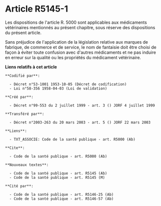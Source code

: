 # Article R5145-1

Les dispositions de l'article R. 5000 sont applicables aux médicaments vétérinaires mentionnés au présent chapitre, sous
réserve des dispositions du présent article.

Sans préjudice de l'application de la législation relative aux marques de fabrique, de commerce et de service, le nom de
fantaisie doit être choisi de façon à éviter toute confusion avec d'autres médicaments et ne pas induire en erreur sur la
qualité ou les propriétés du médicament vétérinaire.

**Liens relatifs à cet article**

	**Codifié par**:

	  - Décret n°53-1001 1953-10-05 (Décret de codification)
	  - Loi n°58-356 1958-04-03 (Loi de validation)

	**Créé par**:

	  - Décret n°99-553 du 2 juillet 1999 - art. 3 () JORF 4 juillet 1999

	**Transféré par**:

	  - Décret n°2003-263 du 20 mars 2003 - art. 5 () JORF 22 mars 2003

	**Liens**:

	  - TXT_ASSOCIE: Code de la santé publique - art. R5000 (Ab)

	**Cite**:

	  - Code de la santé publique - art. R5000 (Ab)

	**Nouveaux textes**:

	  - Code de la santé publique - art. R5145 (Ab)
	  - Code de la santé publique - art. R5145 (M)

	**Cité par**:

	  - Code de la santé publique - art. R5146-25 (Ab)
	  - Code de la santé publique - art. R5146-57 (Ab)
